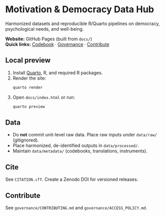 # Motivation & Democracy Data Hub

Harmonized datasets and reproducible R/Quarto pipelines on democracy, psychological needs, and well-being.

**Website:** GitHub Pages (built from `docs/`)  
**Quick links:** [Codebook](data/metadata/codebook_v1.csv) · [Governance](governance/ACCESS_POLICY.md) · [Contribute](governance/CONTRIBUTING.md)

## Local preview
1. Install [Quarto](https://quarto.org/), R, and required R packages.
2. Render the site:
   ```bash
   quarto render
   ```
3. Open `docs/index.html` or run:
   ```bash
   quarto preview
   ```

## Data
- Do **not** commit unit-level raw data. Place raw inputs under `data/raw/` (gitignored).
- Place harmonized, de-identified outputs in `data/processed/`.
- Maintain `data/metadata/` (codebooks, translations, instruments).

## Cite
See `CITATION.cff`. Create a Zenodo DOI for versioned releases.

## Contribute
See `governance/CONTRIBUTING.md` and `governance/ACCESS_POLICY.md`.
